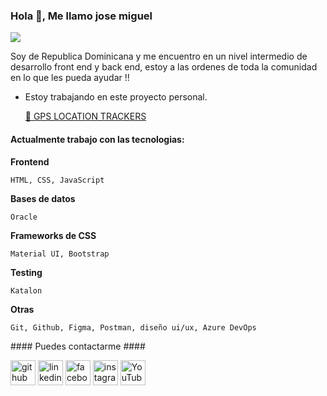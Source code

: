 ### Hola 👋,  Me llamo jose miguel 
![](https://www.dlapiper.com/~/media/images/news/2018/programming_code_technology_computerwebsite_banner_432008923.jpg?h=257&la=es&w=759&hash=38BC28B40211EFCBFAEC1BE3711DCB8BD0500121)

Soy de Republica Dominicana y me encuentro en un nivel intermedio de desarrollo front end y back end, estoy a las ordenes de toda la comunidad en lo que les pueda ayudar !!

- Estoy trabajando en este proyecto personal. 

     [:construction: GPS LOCATION TRACKERS](https://github.com/jfalcon89/Desarrollo_Web_GPSLT/tree/master " REPOSITORIO GITHUB GPS LOCATION TRACKERS")

#### Actualmente trabajo con las tecnologias:

**Frontend** 

    HTML, CSS, JavaScript 

**Bases de datos** 

    Oracle 

**Frameworks de CSS** 

    Material UI, Bootstrap

**Testing**

    Katalon

**Otras** 

    Git, Github, Figma, Postman, diseño ui/ux, Azure DevOps 

<p style='text-align: justify;'> #### Puedes contactarme #### </p>



[<img src='https://cdn.jsdelivr.net/npm/simple-icons@3.0.1/icons/github.svg' alt='github' height='40'>](https://github.com/jfalcon89)  [<img src='https://cdn.jsdelivr.net/npm/simple-icons@3.0.1/icons/linkedin.svg' alt='linkedin' height='40'>](https://www.linkedin.com/in/jose-miguel-falcon-zapata-925926225//)  [<img src='https://cdn.jsdelivr.net/npm/simple-icons@3.0.1/icons/facebook.svg' alt='facebook' height='40'>](https://www.facebook.com/jfalcon89)  [<img src='https://cdn.jsdelivr.net/npm/simple-icons@3.0.1/icons/instagram.svg' alt='instagram' height='40'>](https://www.instagram.com/jfalcon89/)  [<img src='https://cdn.jsdelivr.net/npm/simple-icons@3.0.1/icons/youtube.svg' alt='YouTube' height='40'>](https://www.youtube.com/channel/UCINMgMwP9vEFEW1KN4-k4Dg)  


